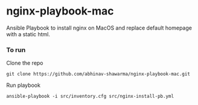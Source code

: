 # nginx-playbook-mac
Ansible Playbook to install nginx on MacOS and replace default homepage with a static html.

### To run
Clone the repo
```
git clone https://github.com/abhinav-shawarma/nginx-playbook-mac.git
```
Run playbook
```
ansible-playbook -i src/inventory.cfg src/nginx-install-pb.yml
```